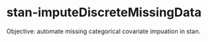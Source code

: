 # stan-imputeDiscreteMissingData

Objective: automate missing categorical covariate impuation in stan. 
